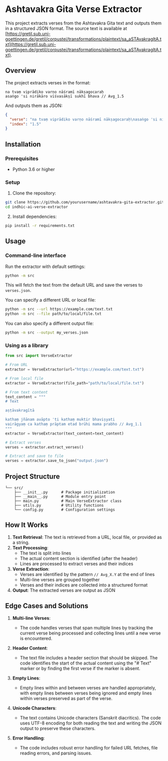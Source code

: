 # Ashtavakra Gita Verse Extractor

This project extracts verses from the Ashtavakra Gita text and outputs them in a structured JSON format. The source text is available at [https://gretil.sub.uni-goettingen.de/gretil/corpustei/transformations/plaintext/sa_aSTAvakragItA.txt](https://gretil.sub.uni-goettingen.de/gretil/corpustei/transformations/plaintext/sa_aSTAvakragItA.txt).

## Overview

The project extracts verses in the format:

```
na tvaṃ viprādiko varṇo nāśramī nākṣagocaraḥ 
asaṅgo 'si nirākāro viśvasākṣī sukhī bhava // Avg_1.5
```

And outputs them as JSON:

```json
{
  "verse": "na tvaṃ viprādiko varṇo nāśramī nākṣagocaraḥ\nasaṅgo 'si nirākāro viśvasākṣī sukhī bhava",
  "index": "1.5"
}
```

## Installation

### Prerequisites

- Python 3.6 or higher

### Setup

1. Clone the repository:

```bash
git clone https://github.com/yourusername/ashtavakra-gita-extractor.git
cd indhic-ai-verse-extractor
```

2. Install dependencies:

```bash
pip install -r requirements.txt
```

## Usage

### Command-line interface

Run the extractor with default settings:

```bash
python -m src
```

This will fetch the text from the default URL and save the verses to `verses.json`.

You can specify a different URL or local file:

```bash
python -m src --url https://example.com/text.txt
python -m src --file path/to/local/file.txt
```

You can also specify a different output file:

```bash
python -m src --output my_verses.json
```

### Using as a library

```python
from src import VerseExtractor

# From URL
extractor = VerseExtractor(url="https://example.com/text.txt")

# From local file
extractor = VerseExtractor(file_path="path/to/local/file.txt")

# From text content
text_content = """
# Text

aṣṭāvakragītā

kathaṃ jñānam avāpto 'ti kathaṃ muktir bhaviṣyati 
vairāgyaṃ ca kathaṃ prāptam etad brūhi mama prabho // Avg_1.1
"""
extractor = VerseExtractor(text_content=text_content)

# Extract verses
verses = extractor.extract_verses()

# Extract and save to file
verses = extractor.save_to_json("output.json")
```

## Project Structure

```
└── src/
    ├── __init__.py      # Package initialization
    ├── __main__.py      # Module entry point
    ├── main.py          # Main VerseExtractor class
    ├── utils.py         # Utility functions
    └── config.py        # Configuration settings
```

## How It Works

1. **Text Retrieval**: The text is retrieved from a URL, local file, or provided as a string.
2. **Text Processing**: 
   - The text is split into lines
   - The actual content section is identified (after the header)
   - Lines are processed to extract verses and their indices
3. **Verse Extraction**:
   - Verses are identified by the pattern `// Avg_X.Y` at the end of lines
   - Multi-line verses are grouped together
   - Verses and their indices are collected into a structured format
4. **Output**: The extracted verses are output as JSON

## Edge Cases and Solutions

1. **Multi-line Verses**: 
   - The code handles verses that span multiple lines by tracking the current verse being processed and collecting lines until a new verse is encountered.

2. **Header Content**: 
   - The text file includes a header section that should be skipped. The code identifies the start of the actual content using the "# Text" marker or by finding the first verse if the marker is absent.

3. **Empty Lines**: 
   - Empty lines within and between verses are handled appropriately, with empty lines between verses being ignored and empty lines within verses preserved as part of the verse.

4. **Unicode Characters**: 
   - The text contains Unicode characters (Sanskrit diacritics). The code uses UTF-8 encoding for both reading the text and writing the JSON output to preserve these characters.

5. **Error Handling**:
   - The code includes robust error handling for failed URL fetches, file reading errors, and parsing issues.

